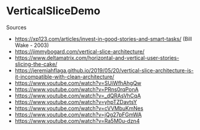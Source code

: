 # VerticalSliceDemo

Sources
 - https://xp123.com/articles/invest-in-good-stories-and-smart-tasks/ (Bill Wake - 2003)
 - https://jimmybogard.com/vertical-slice-architecture/
 - https://www.deltamatrix.com/horizontal-and-vertical-user-stories-slicing-the-cake/
 - https://jeremiahflaga.github.io/2019/05/20/vertical-slice-architecture-is-it-incompatible-with-clean-architecture/
 - https://www.youtube.com/watch?v=SUiWfhAhgQw
 - https://www.youtube.com/watch?v=PRns0rqPonA
 - https://www.youtube.com/watch?v=_dQRAsVhCqA
 - https://www.youtube.com/watch?v=yhpTZDavtsY
 - https://www.youtube.com/watch?v=cVVMbuKmNes
 - https://www.youtube.com/watch?v=jQg27pFGmWA
 - https://www.youtube.com/watch?v=Ra5M0u-dzn4
